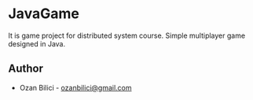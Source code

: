 # JavaGame
It is game project for distributed system course. Simple multiplayer game designed in Java.

## Author

- Ozan Bilici - ozanbilici@gmail.com


